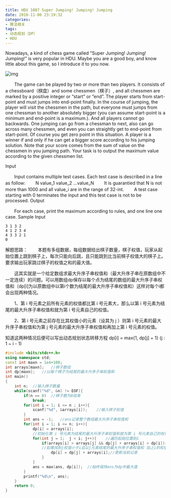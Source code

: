 ```yaml
---
title: HDU 1087 Super Jumping! Jumping! Jumping
date: 2018-11-06 23:19:32
categories: 
- 算法相关
tags:
- 动态规划（DP）
- HDU
---
```

<meta name="referrer" content="no-referrer"/>
Nowadays, a kind of chess game called “Super Jumping! Jumping! Jumping!” is very popular in HDU. Maybe you are a good boy, and know little about this game, so I introduce it to you now. 

![img](http://acm.hdu.edu.cn/data/images/1087-1.jpg) 

　　The game can be played by two or more than two players. It consists of a chessboard（棋盘）and some chessmen（棋子）, and all chessmen are marked by a positive integer or “start” or “end”. The player starts from start-point and must jumps into end-point finally. In the course of jumping, the player will visit the chessmen in the path, but everyone must jumps from one chessman to another absolutely bigger (you can assume start-point is a minimum and end-point is a maximum.). And all players cannot go backwards. One jumping can go from a chessman to next, also can go across many chessmen, and even you can straightly get to end-point from start-point. Of course you get zero point in this situation. A player is a winner if and only if he can get a bigger score according to his jumping solution. Note that your score comes from the sum of value on the chessmen in you jumping path. 
Your task is to output the maximum value according to the given chessmen list. 

Input

　　Input contains multiple test cases. Each test case is described in a line as follow: 
　　N value_1 value_2 …value_N 
　　It is guarantied that N is not more than 1000 and all value_i are in the range of 32-int. 
　　A test case starting with 0 terminates the input and this test case is not to be processed. 
Output

　　For each case, print the maximum according to rules, and one line one case. 
Sample Input

```
3 1 3 2
4 1 2 3 4
4 3 3 2 1
0
```

解题思路：
　　本题有多组数据，每组数据给出棋子数量，棋子权值，玩家从起始位置上跳到棋子上，每次只能向后跳，且只能跳到比当前棋子权值大的棋子上。要求输出玩家跳过棋子的权值之和的最大值。

　　这其实就是一个给定数组求最大升序子串权值和（最大升序子串在原数组中不一定连续）的问题。可以用数组dp保存以每个点为结尾的数组的最大升序子串权值和（dp[i]为以原数组中以第i个数为结尾的最大升序子串权值和）这样对每个i都会出现两种情况。

　　1、第 i 号元素之前所有元素的权值都比第 i 号元素大，那么以第 i 号元素为结尾的最大升序子串权值和就为第 i 号元素自己的权值。

　　2、第 i 号元素之前存在比其权值小的元素（设其为 j ）则第 i 号元素的最大升序子串权值和为第 j 号元素的最大升序子串权值和再加上第 i 号元素的权值。

知道这两种情况后便可以写出动态规划状态转移方程 dp[i] = max{1, dp[j] + 1}  (j : 1 ~ i - 1)

```c++
#include <bits/stdc++.h>
using namespace std;
const int maxn = 1e4+100;
int arrays[maxn];   //棋子数组
int dp[maxn];   //以每个棋子为结尾的最大升序子串权值和
int main()
{
    int n;  //输入棋子数量
    while(scanf("%d", &n) != EOF){
        if(n == 0)  //棋子数为0结束
            break;
        for(int i = 1; i <= n ; i++){
            scanf("%d", &arrays[i]);    //输入棋子权值
        }
        int ans = -1;   //ans记录整个数组最大升序子串权值和
        for(int i = 1; i <= n; i++){
            dp[i] = arrays[i];  
            //初始化第 i 号元素为结尾的最大升序子串权值和就为第 i 号元素自己的权值
            for(int j = 1;  j < i; j++){    //遍历起始位置到i
                if(arrays[i] > arrays[j] && dp[j] + arrays[i] > dp[i]){
                //如果找到j权值小于i且以j元素结尾的最大升序子串权值和 加上i的权值 大于当前记录的权值和
                    dp[i] = dp[j] + arrays[i];//更新当前记录
                }
            }
            ans = max(ans, dp[i]);  //始终保持ans为dp中最大值
        }
        printf("%d\n", ans);
    }
    return 0;
}
```

